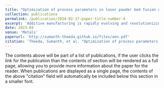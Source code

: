 ```yaml
---
title: "Optimization of process parameters in laser powder bed fusion of SS 316L parts using artificial neural networks"
collection: publications
permalink: /publication/2024-02-17-paper-title-number-4
excerpt: 'Additive manufacturing is rapidly evolving and revolutionizing the fabrication of complex metal components with tunable properties. Machine learning and neural networks have emerged as powerful tools for process–property optimization in additive manufacturing. These techniques work well for the prediction of a single property but their applicability in optimizing multiple properties is limited. In the present work, an exclusive neural network is developed to demonstrate the potential of a single neural network in optimizing multiple part properties. The model is used to identify the optimal process parameter values for laser power, scan speed, and hatch spacing for the required surface roughness, relative density, microhardness, and dimensional accuracy in stainless steel parts. In-house-generated experimental data are used to train the model. The model has seven neurons in the hidden layer, which are selected using hyperparameter optimization. K-fold cross-validation is performed to ensure the robustness of the model, which results in a mean squared error of 0.0578 and R2 score of 0.59. The developed model is then used to predict the optimal process parameters corresponding to the user-required part properties. The model serves as a significant pre-processing step to identify the best parameters before printing, thus saving time and costs for repeated part fabrication. The study provides more insights into the usage of a single artificial neural network for the optimization of multiple properties of printed metal parts.'
date: 2023-04
venue: 'Metals'
paperurl: 'http://sumanth-theeda.github.io/files/ann.pdf'
citation: 'Theeda, Sumanth, et al. "Optimization of process parameters in laser powder bed fusion of SS 316L parts using artificial neural networks." Metals 13.5 (2023): 842.'
---
```


The contents above will be part of a list of publications, if the user clicks the link for the publication than the contents of section will be rendered as a full page, allowing you to provide more information about the paper for the reader. When publications are displayed as a single page, the contents of the above "citation" field will automatically be included below this section in a smaller font.
